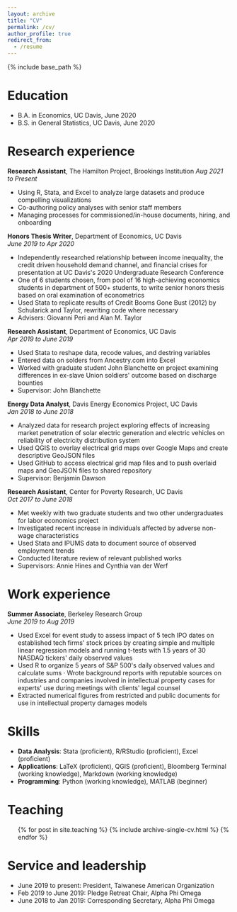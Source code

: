 ```yaml
---
layout: archive
title: "CV"
permalink: /cv/
author_profile: true
redirect_from:
  - /resume
---
```


{% include base_path %}

Education
======
* B.A. in Economics, UC Davis, June 2020 
* B.S. in General Statistics, UC Davis, June 2020 

Research experience
======
**Research Assistant**, The Hamilton Project, Brookings Institution
*Aug 2021 to Present*
  * Using R, Stata, and Excel to analyze large datasets and produce compelling visualizations
  * Co-authoring policy analyses with senior staff members
  * Managing processes for commissioned/in-house documents, hiring, and onboarding

**Honors Thesis Writer**, Department of Economics, UC Davis  
*June 2019 to Apr 2020*
  * Independently researched relationship between income inequality, the credit driven household demand channel, and financial crises for presentation at UC Davis's 2020 Undergraduate Research Conference
  * One of 6 students chosen, from pool of 16 high-achieving economics students in department of 500+ students, to write senior honors thesis based on oral examination of econometrics
  * Used Stata to replicate results of Credit Booms Gone Bust (2012) by Schularick and Taylor, rewriting code where necessary
  * Advisers: Giovanni Peri and Alan M. Taylor

**Research Assistant**, Department of Economics, UC Davis  
*Apr 2019 to June 2019*
  * Used Stata to reshape data, recode values, and destring variables
  * Entered data on solders from Ancestry.com into Excel
  * Worked with graduate student John Blanchette on project examining differences in ex-slave Union soldiers' outcome based on discharge bounties
  * Supervisor: John Blanchette
  
**Energy Data Analyst**, Davis Energy Economics Project, UC Davis  
*Jan 2018 to June 2018*
  * Analyzed data for research project exploring effects of increasing market penetration of solar electric generation and electric vehicles on reliability of electricity distribution system
  * Used QGIS to overlay electrical grid maps over Google Maps and create descriptive GeoJSON files
  * Used GitHub to access electrical grid map files and to push overlaid maps and GeoJSON files to shared repository
  * Supervisor: Benjamin Dawson  
  
**Research Assistant**, Center for Poverty Research, UC Davis  
*Oct 2017 to June 2018*
  * Met weekly with two graduate students and two other undergraduates for labor economics project
  * Investigated recent increase in individuals affected by adverse non-wage characteristics
  * Used Stata and IPUMS data to document source of observed employment trends
  * Conducted literature review of relevant published works
  * Supervisors: Annie Hines and Cynthia van der Werf
  
Work experience
======
**Summer Associate**, Berkeley Research Group  
*June 2019 to Aug 2019*
  * Used Excel for event study to assess impact of 5 tech IPO dates on established tech firms' stock prices by creating simple and multiple linear regression models and running t-tests with 1.5 years of 30 NASDAQ tickers' daily observed values
  * Used R to organize 5 years of S&P 500's daily observed values and calculate sums · Wrote background reports with reputable sources on industries and companies involved in intellectual property cases for experts' use during meetings with clients' legal counsel
  * Extracted numerical figures from restricted and public documents for use in intellectual property damages models
    
Skills
======
* **Data Analysis**: Stata (proficient), R/RStudio (proficient), Excel (proficient)
* **Applications**: LaTeX (proficient), QGIS (proficient), Bloomberg Terminal (working knowledge), Markdown (working knowledge)
* **Programming**: Python (working knowledge), MATLAB (beginner)
  
Teaching
======
  <ul>{% for post in site.teaching %}
    {% include archive-single-cv.html %}
  {% endfor %}</ul>
  
Service and leadership
======
* June 2019 to present: President, Taiwanese American Organization
* Feb 2019 to June 2019: Pledge Retreat Chair, Alpha Phi Omega
* June 2018 to Jan 2019: Corresponding Secretary, Alpha Phi Omega
